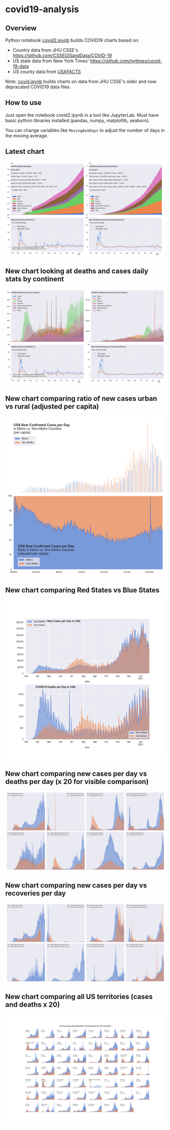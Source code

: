 # covid19-analysis

## Overview
Python notebook [covid2.ipynb](https://github.com/danlaw/covid19-analysis/blob/master/covid2.ipynb) builds COVID19 charts based on:
* Country data from JHU CSSE's https://github.com/CSSEGISandData/COVID-19
* US state data from New York Times' https://github.com/nytimes/covid-19-data
* US county data from [USAFACTS](https://usafacts.org/visualizations/coronavirus-covid-19-spread-map/)

Note: [covid.ipynb](https://github.com/danlaw/covid19-analysis/blob/master/covid.ipynb) builds charts on data from JHU CSSE's older and now depracated COVID19 data files.

## How to use
Just open the notebook covid2.ipynb in a tool like JupyterLab. Must have basic python libraries installed (pandas, numpy, matplotlib, seaborn).

You can change variables like ``MovingAveDays`` to adjust the number of days in the moving average.

## Latest chart
![Latest chart](charts/20210124-covid19-chart.png)

## New chart looking at deaths and cases daily stats by continent
![Comparison chart](charts/20210124-covid19-chart-perday.png)

## New chart comparing ratio of new cases urban vs rural (adjusted per capita)
![Urban rural per capita chart](charts/20210124-US-counties-urban-vs-rural-per-capita.png)

## New chart comparing Red States vs Blue States
![Red vs Blue chart](charts/20210124-compare-daily-red-vs-blue-states.png)

## New chart comparing new cases per day vs deaths per day (x 20 for visible comparison)
![Comparison chart](charts/20210124-comparison-chart.png)

## New chart comparing new cases per day vs recoveries per day
![Recovery chart](charts/20210124-comparison-recovery-chart.png)

## New chart comparing all US territories (cases and deaths x 20)
![Territories chart](charts/20210124-compare-US-territories.png)

